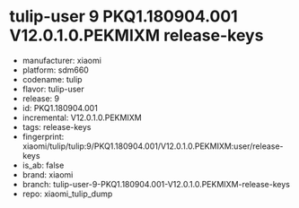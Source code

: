# tulip-user 9 PKQ1.180904.001 V12.0.1.0.PEKMIXM release-keys
- manufacturer: xiaomi
- platform: sdm660
- codename: tulip
- flavor: tulip-user
- release: 9
- id: PKQ1.180904.001
- incremental: V12.0.1.0.PEKMIXM
- tags: release-keys
- fingerprint: xiaomi/tulip/tulip:9/PKQ1.180904.001/V12.0.1.0.PEKMIXM:user/release-keys
- is_ab: false
- brand: xiaomi
- branch: tulip-user-9-PKQ1.180904.001-V12.0.1.0.PEKMIXM-release-keys
- repo: xiaomi_tulip_dump

